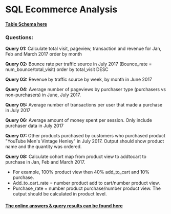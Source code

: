 # SQL Ecommerce Analysis
#### [Table Schema here](https://support.google.com/analytics/answer/3437719?hl=en)
### Questions:
**Query 01:** Calculate total visit, pageview, transaction and revenue for Jan, Feb and March 2017 order by month

 **Query 02:** Bounce rate per traffic source in July 2017 (Bounce_rate = num_bounce/total_visit) order by total_visit DESC
 
 **Query 03:** Revenue by traffic source by week, by month in June 2017
 
 **Query 04:** Average number of pageviews by purchaser type (purchasers vs non-purchasers) in June, July 2017.
 
 **Query 05:** Average number of transactions per user that made a purchase in July 2017
 
 **Query 06:** Average amount of money spent per session. Only include purchaser data in July 2017
 
 **Query 07:** Other products purchased by customers who purchased product "YouTube Men's Vintage Henley" in July 2017. Output should show product name and the quantity was ordered.
 
 **Query 08:** Calculate cohort map from product view to addtocart to purchase in Jan, Feb and March 2017. 		
 - For example, 100% product view then 40% add_to_cart and 10% purchase.  
 - Add_to_cart_rate = number product  add to cart/number product view.
 - Purchase_rate = number product purchase/number product view. 
 The output should be calculated in product level.

#### [The online answers & query results can be found here](https://console.cloud.google.com/bigquery?sq=475769980748:06771e5806fb492d96e6bf74cad7a124)